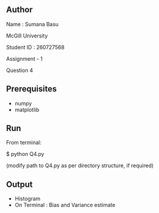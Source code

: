 ## Author

Name : Sumana Basu

McGill University

Student ID : 260727568

Assignment - 1

Question 4

## Prerequisites

* numpy
* matplotlib

## Run

From terminal:

$ python Q4.py

(modify path to Q4.py as per directory structure, if required)

## Output

* Histogram
* On Terminal : Bias and Variance estimate
